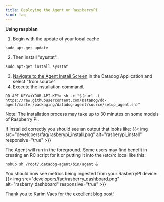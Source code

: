 ```yaml
---
title: Deploying the Agent on RaspberryPI
kind: faq
---
```


**Using raspbian**

1. Begin with the update of your local cache
```
sudo apt-get update
```

2. Then install "sysstat".
```
sudo apt-get install sysstat
```

3. [Navigate to the Agent Install Screen][1] in the Datadog Application and select "from source"
4. Execute the installation command.
```
DD_API_KEY=<YOUR-API-KEY> sh -c "$(curl -L https://raw.githubusercontent.com/DataDog/dd-agent/master/packaging/datadog-agent/source/setup_agent.sh)"
```

Note: The installation process may take up to 30 minutes on some models of Raspberry PI.

If installed correctly you should see an output that looks like:
{{< img src="developers/faq/rasberypi_install.png" alt="rasberypi_install"  responsive="true" >}}

The Agent will run in the foreground. Some users may find benefit in creating an RC script for it or putting it into the /etc/rc.local like this:
```
nohup sh /root/.datadog-agent/bin/agent &
```

You should now see metrics being ingested from your RasberryPI device:
{{< img src="developers/faq/rasberry_dashboard.png" alt="rasberry_dashboard"  responsive="true" >}}

Thank you to Karim Vaes for the [excellent blog post][2]!

[1]: https://app.datadoghq.com/account/settings#agent/source
[2]: https://kvaes.wordpress.com/2015/12/29/datadog-on-raspberry-pi/
